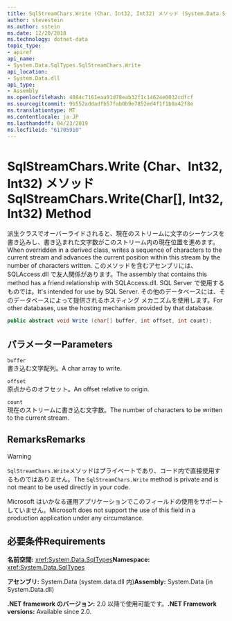 ```yaml
---
title: SqlStreamChars.Write (Char、Int32, Int32) メソッド (System.Data.SqlTypes)
author: stevestein
ms.author: sstein
ms.date: 12/20/2018
ms.technology: dotnet-data
topic_type:
- apiref
api_name:
- System.Data.SqlTypes.SqlStreamChars.Write
api_location:
- System.Data.dll
api_type:
- Assembly
ms.openlocfilehash: 4084c7161eaa91d78eab32f1c14624e0032cdfcf
ms.sourcegitcommit: 9b552addadfb57fab0b9e7852ed4f1f1b8a42f8e
ms.translationtype: MT
ms.contentlocale: ja-JP
ms.lasthandoff: 04/23/2019
ms.locfileid: "61705910"
---
```

# <a name="sqlstreamcharswritechar-int32-int32-method"></a><span data-ttu-id="a941a-102">SqlStreamChars.Write (Char、Int32, Int32) メソッド</span><span class="sxs-lookup"><span data-stu-id="a941a-102">SqlStreamChars.Write(Char[], Int32, Int32) Method</span></span>

<span data-ttu-id="a941a-103">派生クラスでオーバーライドされると、現在のストリームに文字のシーケンスを書き込みし、書き込まれた文字数がこのストリーム内の現在位置を進めます。</span><span class="sxs-lookup"><span data-stu-id="a941a-103">When overridden in a derived class, writes a sequence of characters to the current stream and advances the current position within this stream by the number of characters written.</span></span> <span data-ttu-id="a941a-104">このメソッドを含むアセンブリには、SQLAccess.dll で友人関係があります。</span><span class="sxs-lookup"><span data-stu-id="a941a-104">The assembly that contains this method has a friend relationship with SQLAccess.dll.</span></span> <span data-ttu-id="a941a-105">SQL Server で使用するものでは。</span><span class="sxs-lookup"><span data-stu-id="a941a-105">It's intended for use by SQL Server.</span></span> <span data-ttu-id="a941a-106">その他のデータベースには、そのデータベースによって提供されるホスティング メカニズムを使用します。</span><span class="sxs-lookup"><span data-stu-id="a941a-106">For other databases, use the hosting mechanism provided by that database.</span></span>

```csharp
public abstract void Write (char[] buffer, int offset, int count);
```

## <a name="parameters"></a><span data-ttu-id="a941a-107">パラメーター</span><span class="sxs-lookup"><span data-stu-id="a941a-107">Parameters</span></span>

`buffer`  
<span data-ttu-id="a941a-108">書き込む文字配列。</span><span class="sxs-lookup"><span data-stu-id="a941a-108">A char array to write.</span></span>

`offset`  
<span data-ttu-id="a941a-109">原点からのオフセット。</span><span class="sxs-lookup"><span data-stu-id="a941a-109">An offset relative to origin.</span></span>

`count`  
<span data-ttu-id="a941a-110">現在のストリームに書き込む文字数。</span><span class="sxs-lookup"><span data-stu-id="a941a-110">The number of characters to be written to the current stream.</span></span>

## <a name="remarks"></a><span data-ttu-id="a941a-111">Remarks</span><span class="sxs-lookup"><span data-stu-id="a941a-111">Remarks</span></span>

> [!WARNING]
> <span data-ttu-id="a941a-112">`SqlStreamChars.Write`メソッドはプライベートであり、コード内で直接使用するものではありません。</span><span class="sxs-lookup"><span data-stu-id="a941a-112">The `SqlStreamChars.Write` method is private and is not meant to be used directly in your code.</span></span>
>
> <span data-ttu-id="a941a-113">Microsoft はいかなる運用アプリケーションでこのフィールドの使用をサポートしていません。</span><span class="sxs-lookup"><span data-stu-id="a941a-113">Microsoft does not support the use of this field in a production application under any circumstance.</span></span>

## <a name="requirements"></a><span data-ttu-id="a941a-114">必要条件</span><span class="sxs-lookup"><span data-stu-id="a941a-114">Requirements</span></span>

<span data-ttu-id="a941a-115">**名前空間:** <xref:System.Data.SqlTypes></span><span class="sxs-lookup"><span data-stu-id="a941a-115">**Namespace:** <xref:System.Data.SqlTypes></span></span>

<span data-ttu-id="a941a-116">**アセンブリ:** System.Data (system.data.dll 内)</span><span class="sxs-lookup"><span data-stu-id="a941a-116">**Assembly:** System.Data (in System.Data.dll)</span></span>

<span data-ttu-id="a941a-117">**.NET framework のバージョン:** 2.0 以降で使用可能です。</span><span class="sxs-lookup"><span data-stu-id="a941a-117">**.NET Framework versions:** Available since 2.0.</span></span>
